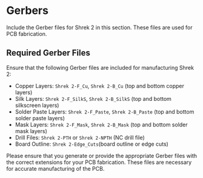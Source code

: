 # Gerbers

Include the Gerber files for Shrek 2 in this section. These files are used for PCB fabrication.

## Required Gerber Files

Ensure that the following Gerber files are included for manufacturing Shrek 2:

- Copper Layers: `Shrek 2-F_Cu`, `Shrek 2-B_Cu` (top and bottom copper layers)
- Silk Layers: `Shrek 2-F_SilkS`, `Shrek 2-B_SilkS` (top and bottom silkscreen layers)
- Solder Paste Layers: `Shrek 2-F_Paste`, `Shrek 2-B_Paste` (top and bottom solder paste layers)
- Mask Layers: `Shrek 2-F_Mask`, `Shrek 2-B_Mask` (top and bottom solder mask layers)
- Drill Files: `Shrek 2-PTH` or `Shrek 2-NPTH` (NC drill file)
- Board Outline: `Shrek 2-Edge_Cuts`(board outline or edge cuts)

Please ensure that you generate or provide the appropriate Gerber files with the correct extensions for your PCB fabrication. These files are necessary for accurate manufacturing of the PCB.
